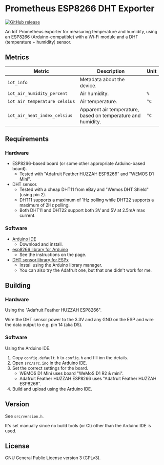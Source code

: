 # Prometheus ESP8266 DHT Exporter

[![GitHub release](https://img.shields.io/github/v/release/HON95/prometheus-esp8266-dht-exporter?label=Version)](https://github.com/HON95/prometheus-esp8266-dht-exporter/releases)

An IoT Prometheus exporter for measuring temperature and humidity, using an ESP8266 (Arduino-compatible) with a Wi-Fi module and a DHT (temperature + humidity) sensor.

## Metrics

| Metric | Description | Unit |
| - | - | - |
| `iot_info` | Metadata about the device. | |
| `iot_air_humidity_percent` | Air humidity. | `%` |
| `iot_air_temperature_celsius` | Air temperature. | `°C` |
| `iot_air_heat_index_celsius` | Apparent air temperature, based on temperature and humidity. | `°C` |

## Requirements

### Hardware

- ESP8266-based board (or some other appropriate Arduino-based board).
    - Tested with "Adafruit Feather HUZZAH ESP8266" and "WEMOS D1 Mini".
- DHT sensor.
    - Tested with a cheap DHT11 from eBay and "Wemos DHT Shield" (using pin 2).
    - DHT11 supports a maximum of 1Hz polling while DHT22 supports a maximum of 2Hz polling.
    - Both DHT11 and DHT22 support both 3V and 5V at 2.5mA max current.

### Software

- [Arduino IDE](https://www.arduino.cc/en/Main/Software)
    - Download and install.
- [esp8266 library for Arduino](https://github.com/esp8266/Arduino#installing-with-boards-manager)
    - See the instructions on the page.
- [DHT sensor library for ESPx](https://github.com/beegee-tokyo/DHTesp)
    - Install using the Arduino library manager.
    - You can also try the Adafruit one, but that one didn't work for me.

## Building

### Hardware

Using the "Adafruit Feather HUZZAH ESP8266".

Wire the DHT sensor power to the 3.3V and any GND on the ESP and wire the data output to e.g. pin 14 (aka D5).

### Software

Using the Arduino IDE.

1. Copy `config.default.h` to `config.h` and fill inn the details.
1. Open `src/src.ino` in the Arduino IDE.
1. Set the correct settings for the board.
    - WEMOS D1 Mini uses board "WeMoS D1 R2 & mini".
    - Adafruit Feather HUZZAH ESP8266 uses "Adafruit Feather HUZZAH ESP8266".
1. Build and upload using the Arduino IDE.

## Version

See `src/version.h`.

It's set manually since no build tools (or CI) other than the Arduino IDE is used.

## License

GNU General Public License version 3 (GPLv3).
